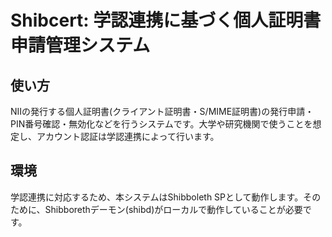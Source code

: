 Shibcert: 学認連携に基づく個人証明書申請管理システム
=============================================
使い方
-----

NIIの発行する個人証明書(クライアント証明書・S/MIME証明書)の発行申請・PIN番号確認・無効化などを行うシステムです。大学や研究機関で使うことを想定し、アカウント認証は学認連携によって行います。

環境
---
学認連携に対応するため、本システムはShibboleth SPとして動作します。そのために、Shibborethデーモン(shibd)がローカルで動作していることが必要です。


